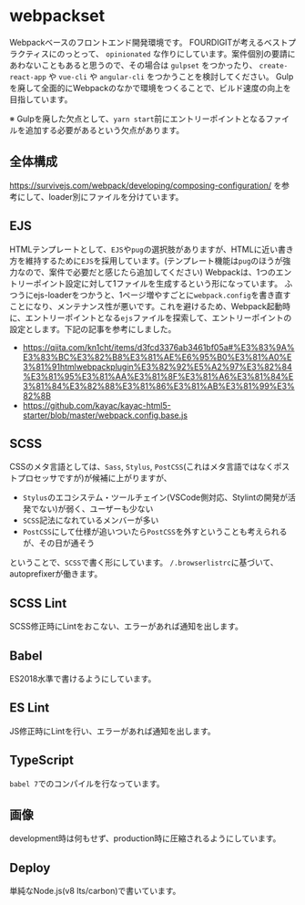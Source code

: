 # webpackset

Webpackベースのフロントエンド開発環境です。
FOURDIGITが考えるベストプラクティスにのっとって、 `opinionated` な作りにしています。案件個別の要請にあわないこともあると思うので、その場合は `gulpset` をつかったり、 `create-react-app` や `vue-cli` や `angular-cli` をつかうことを検討してください。
Gulpを廃して全面的にWebpackのなかで環境をつくることで、ビルド速度の向上を目指しています。

※ Gulpを廃した欠点として、`yarn start`前にエントリーポイントとなるファイルを追加する必要があるという欠点があります。

## 全体構成

https://survivejs.com/webpack/developing/composing-configuration/ を参考にして、loader別にファイルを分けています。

## EJS

HTMLテンプレートとして、`EJS`や`pug`の選択肢がありますが、HTMLに近い書き方を維持するために`EJS`を採用しています。(テンプレート機能は`pug`のほうが強力なので、案件で必要だと感じたら追加してください)
Webpackは、1つのエントリーポイント設定に対して1ファイルを生成するという形になっています。
ふつうにejs-loaderをつかうと、1ページ増やすごとに`webpack.config`を書き直すことになり、メンテナンス性が悪いです。これを避けるため、Webpack起動時に、エントリーポイントとなる`ejs`ファイルを探索して、エントリーポイントの設定とします。下記の記事を参考にしました。

- https://qiita.com/kn1cht/items/d3fcd3376ab3461bf05a#%E3%83%9A%E3%83%BC%E3%82%B8%E3%81%AE%E6%95%B0%E3%81%A0%E3%81%91htmlwebpackplugin%E3%82%92%E5%A2%97%E3%82%84%E3%81%95%E3%81%AA%E3%81%8F%E3%81%A6%E3%81%84%E3%81%84%E3%82%88%E3%81%86%E3%81%AB%E3%81%99%E3%82%8B
- https://github.com/kayac/kayac-html5-starter/blob/master/webpack.config.base.js

## SCSS

CSSのメタ言語としては、`Sass`, `Stylus`, `PostCSS`(これはメタ言語ではなくポストプロセッサですが)が候補に上がりますが、

- `Stylus`のエコシステム・ツールチェイン(VSCode側対応、Stylintの開発が活発でない)が弱く、ユーザーも少ない
- `SCSS`記法になれているメンバーが多い
- `PostCSS`にして仕様が追いついたら`PostCSS`を外すということも考えられるが、その日が通そう

ということで、`SCSS`で書く形にしています。
`/.browserlistrc`に基づいて、autoprefixerが働きます。

## SCSS Lint

SCSS修正時にLintをおこない、エラーがあれば通知を出します。

## Babel

ES2018水準で書けるようにしています。

## ES Lint

JS修正時にLintを行い、エラーがあれば通知を出します。

## TypeScript

`babel 7`でのコンパイルを行なっています。

## 画像

development時は何もせず、production時に圧縮されるようにしています。

## Deploy

単純なNode.js(v8 lts/carbon)で書いています。
